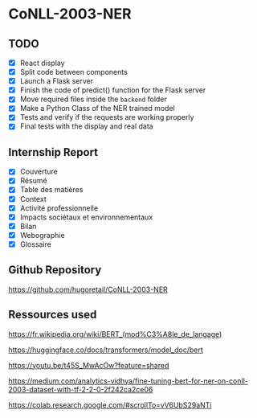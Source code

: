 


# CoNLL-2003-NER

## TODO

- [x] React display
- [x] Split code between components
- [x] Launch a Flask server
- [x] Finish the code of predict() function for the Flask server
- [x] Move required files inside the `backend` folder
- [x] Make a Python Class of the NER trained model
- [x] Tests and verify if the requests are working properly
- [x] Final tests with the display and real data

## Internship Report

- [x] Couverture
- [x] Résumé
- [x] Table des matières
- [x] Context
- [x] Activité professionnelle
- [x] Impacts sociétaux et environnementaux
- [x] Bilan
- [x] Webographie
- [x] Glossaire

## Github Repository

https://github.com/hugoretail/CoNLL-2003-NER

## Ressources used

https://fr.wikipedia.org/wiki/BERT_(mod%C3%A8le_de_langage)

https://huggingface.co/docs/transformers/model_doc/bert

https://youtu.be/t45S_MwAcOw?feature=shared

https://medium.com/analytics-vidhya/fine-tuning-bert-for-ner-on-conll-2003-dataset-with-tf-2-2-0-2f242ca2ce06

https://colab.research.google.com/#scrollTo=vV6UbS29aNTi

